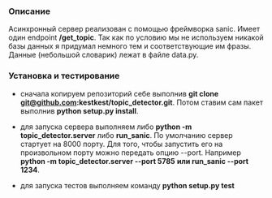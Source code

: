 ### Описание

 Асинхронный сервер реализован с помощью фреймворка sanic. Имеет один endpoint **/get_topic**. Так как по условию мы не используем никакой базы данных я придумал немного тем и соответствующие им фразы.  Данные (небольшой словарик) лежат в файле data.py.


### Установка и тестирование

- сначала копируем репозиторий себе выполнив **git clone git@github.com:kestkest/topic_detector.git**. Потом ставим сам пакет выполнив **python setup.py install**.

- для запуска сервера выполняем либо **python -m topic_detector.server** либо **run_sanic**. По умолчанию сервер стартует на 8000 порту. Для того, чтобы запустить его на произвольном порту можно передать опцию --port. Например **python -m topic_detector.server --port 5785** **или run_sanic --port 1234**.

- для запуска тестов выполняем команду **python setup.py test**
